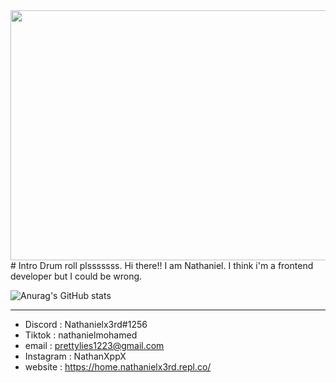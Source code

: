 <img src="https://nathaniel123x3rd.github.io/stacked-icons/random.gif" height="400px" width="900px">
# Intro
Drum roll plsssssss. Hi there!! I am Nathaniel. I think i'm a frontend developer but I could be wrong.


![Anurag's GitHub stats](https://github-readme-stats.vercel.app/api?username=nathaniel123x3rd&show_icons=true&theme=synthwave)

---------------------
 - Discord : Nathanielx3rd#1256
 - Tiktok : nathanielmohamed
  - email : prettylies1223@gmail.com
  - Instagram : NathanXppX
  - website : https://home.nathanielx3rd.repl.co/
  


